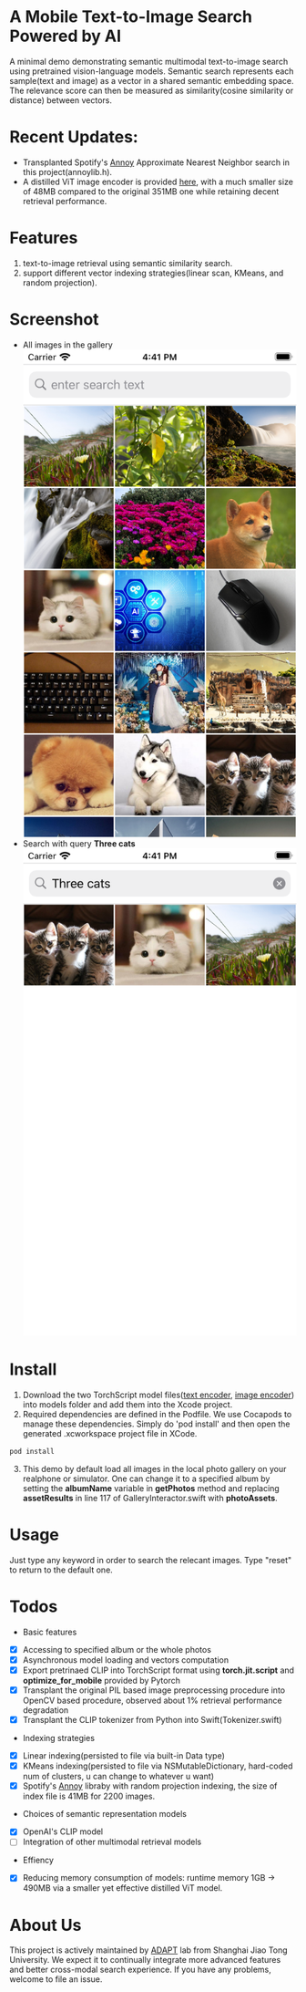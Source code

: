 # A Mobile Text-to-Image Search Powered by AI
A minimal demo demonstrating semantic multimodal text-to-image search using pretrained vision-language models. Semantic search represents each sample(text and image) as a vector in a shared semantic embedding space. The relevance score can then be measured as similarity(cosine similarity or distance) between vectors.

# Recent Updates:
+ Transplanted Spotify's [Annoy](https://github.com/spotify/annoy) Approximate Nearest Neighbor search in this project(annoylib.h).
+ A distilled ViT image encoder is provided [here](https://drive.google.com/file/d/1Miocgk0gxAf79pu51IX8kfR04iJM_TCm/view?usp=sharing), with a much smaller size of 48MB compared to the original 351MB one while retaining decent retrieval performance.

# Features
1. text-to-image retrieval using semantic similarity search.
2. support different vector indexing strategies(linear scan, KMeans, and random projection).

# Screenshot
+ All images in the gallery ![all](./all.png) 
+ Search with query **Three cats** ![search](./cats.png)

# Install
1. Download the two TorchScript model files([text encoder](https://drive.google.com/file/d/1583IT_K9cCkeHfrmuTpMbImbS5qB8SA1/view?usp=sharing), [image encoder](https://drive.google.com/file/d/1Miocgk0gxAf79pu51IX8kfR04iJM_TCm/view?usp=sharing)) into models folder and add them into the Xcode project.
2. Required dependencies are defined in the Podfile. We use Cocapods to manage these dependencies. Simply do 'pod install' and then open the generated .xcworkspace project file in XCode.
```bash
pod install
```
3. This demo by default load all images in the local photo gallery on your realphone or simulator. One can change it to a specified album by setting the **albumName** variable in **getPhotos** method and replacing **assetResults** in line 117 of GalleryInteractor.swift with **photoAssets**.

# Usage
Just type any keyword in order to search the relecant images. Type "reset" to return to the default one.

# Todos
+ Basic features
- [x] Accessing to specified album or the whole photos
- [x] Asynchronous model loading and vectors computation
- [x] Export pretrinaed CLIP into TorchScript format using **torch.jit.script** and **optimize_for_mobile** provided by Pytorch
- [x] Transplant the original PIL based image preprocessing procedure into OpenCV based procedure, observed about 1% retrieval performance degradation
- [x] Transplant the CLIP tokenizer from Python into Swift(Tokenizer.swift) 
+ Indexing strategies
- [x] Linear indexing(persisted to file via built-in Data type)
- [x] KMeans indexing(persisted to file via NSMutableDictionary, hard-coded num of clusters, u can change to whatever u want)
- [x] Spotify's [Annoy](https://github.com/spotify/annoy) libraby with random projection indexing, the size of index file is 41MB for 2200 images.
+ Choices of semantic representation models
- [x] OpenAI's CLIP model
- [ ] Integration of other multimodal retrieval models
+ Effiency
- [x] Reducing memory consumption of models: runtime memory 1GB -> 490MB via a smaller yet effective distilled ViT model.

# About Us
This project is actively maintained by [ADAPT](http://adapt.seiee.sjtu.edu.cn/) lab from Shanghai Jiao Tong University. We expect it to continually integrate more advanced features and better cross-modal search experience. If you have any problems, welcome to file an issue.
